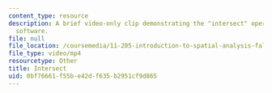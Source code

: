 ```yaml
---
content_type: resource
description: A brief video-only clip demonstrating the "intersect" operation in ArcGIS
  software.
file: null
file_location: /coursemedia/11-205-introduction-to-spatial-analysis-fall-2019/0bf76661f55be42df635b2951cf9d865_MIT11_205F19_intersect.mp4
file_type: video/mp4
resourcetype: Other
title: Intersect
uid: 0bf76661-f55b-e42d-f635-b2951cf9d865
---
```


